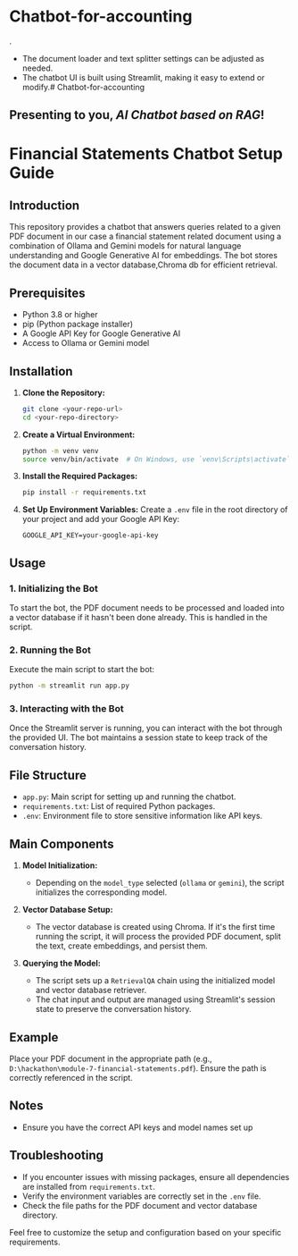 # Chatbot-for-accounting
.
- The document loader and text splitter settings can be adjusted as needed.
- The chatbot UI is built using Streamlit, making it easy to extend or modify.# Chatbot-for-accounting

## Presenting to you, *AI Chatbot based on RAG*!

# Financial Statements Chatbot Setup Guide

## Introduction

This repository provides a chatbot that answers queries related to a given PDF document in our case a financial statement related document using a combination of Ollama and Gemini models for natural language understanding and Google Generative AI for embeddings. The bot stores the document data in a vector database,Chroma db for efficient retrieval.

## Prerequisites

- Python 3.8 or higher
- pip (Python package installer)
- A Google API Key for Google Generative AI
- Access to Ollama or Gemini model

## Installation

1. **Clone the Repository:**
   ```bash
   git clone <your-repo-url>
   cd <your-repo-directory>
   ```

2. **Create a Virtual Environment:**
   ```bash
   python -m venv venv
   source venv/bin/activate  # On Windows, use `venv\Scripts\activate`
   ```

3. **Install the Required Packages:**
   ```bash
   pip install -r requirements.txt
   ```

4. **Set Up Environment Variables:**
   Create a `.env` file in the root directory of your project and add your Google API Key:
   ```
   GOOGLE_API_KEY=your-google-api-key
   ```

## Usage

### 1. Initializing the Bot

To start the bot, the PDF document needs to be processed and loaded into a vector database if it hasn't been done already. This is handled in the script.

### 2. Running the Bot

Execute the main script to start the bot:
```bash
python -m streamlit run app.py
```

### 3. Interacting with the Bot

Once the Streamlit server is running, you can interact with the bot through the provided UI. The bot maintains a session state to keep track of the conversation history.

## File Structure

- `app.py`: Main script for setting up and running the chatbot.
- `requirements.txt`: List of required Python packages.
- `.env`: Environment file to store sensitive information like API keys.

## Main Components

1. **Model Initialization:**
   - Depending on the `model_type` selected (`ollama` or `gemini`), the script initializes the corresponding model.

2. **Vector Database Setup:**
   - The vector database is created using Chroma. If it's the first time running the script, it will process the provided PDF document, split the text, create embeddings, and persist them.

3. **Querying the Model:**
   - The script sets up a `RetrievalQA` chain using the initialized model and vector database retriever.
   - The chat input and output are managed using Streamlit's session state to preserve the conversation history.

## Example

Place your PDF document in the appropriate path (e.g., `D:\hackathon\module-7-financial-statements.pdf`). Ensure the path is correctly referenced in the script.

## Notes

- Ensure you have the correct API keys and model names set up

## Troubleshooting

- If you encounter issues with missing packages, ensure all dependencies are installed from `requirements.txt`.
- Verify the environment variables are correctly set in the `.env` file.
- Check the file paths for the PDF document and vector database directory.

Feel free to customize the setup and configuration based on your specific requirements.


